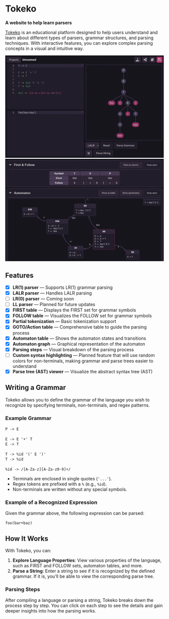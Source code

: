 # Tokeko
**A website to help learn parsers**

[Tokeko](https://tokeko.specy.app) is an educational platform designed to help users understand and learn about different types of parsers, grammar structures, and parsing techniques. With interactive features, you can explore complex parsing concepts in a visual and intuitive way.

![Tokeko](./static/images/tokeko-editor-wide.webp)
![Tokeko](./static/images/tokeko-result-wide.webp)

## Features

- [x] **LR(1) parser** — Supports LR(1) grammar parsing
- [x] **LALR parser** — Handles LALR parsing
- [ ] **LR(0) parser** — Coming soon
- [ ] **LL parser** — Planned for future updates
- [x] **FIRST table** — Displays the FIRST set for grammar symbols
- [x] **FOLLOW table** — Visualizes the FOLLOW set for grammar symbols
- [x] **Partial tokenization** — Basic tokenization support
- [x] **GOTO/Action table** — Comprehensive table to guide the parsing process
- [x] **Automaton table** — Shows the automaton states and transitions
- [x] **Automaton graph** — Graphical representation of the automaton
- [x] **Parsing steps** — Visual breakdown of the parsing process
- [ ] **Custom syntax highlighting** — Planned feature that will use random colors for non-terminals, making grammar and parse trees easier to understand
- [x] **Parse tree (AST) viewer** — Visualize the abstract syntax tree (AST)

## Writing a Grammar

Tokeko allows you to define the grammar of the language you wish to recognize by specifying terminals, non-terminals, and regex patterns.

### Example Grammar

```
P -> E

E -> E '+' T
E -> T

T -> %id '(' E ')'
T -> %id

%id -> /[A-Za-z][A-Za-z0-9]+/
```

- Terminals are enclosed in single quotes (`'...'`).
- Regex tokens are prefixed with a `%` (e.g., `%id`).
- Non-terminals are written without any special symbols.

### Example of a Recognized Expression

Given the grammar above, the following expression can be parsed:
```plaintext
foo(bar+baz)
```

## How It Works

With Tokeko, you can:
1. **Explore Language Properties**: View various properties of the language, such as FIRST and FOLLOW sets, automaton tables, and more.
2. **Parse a String**: Enter a string to see if it is recognized by the defined grammar. If it is, you’ll be able to view the corresponding parse tree.

### Parsing Steps
After compiling a language or parsing a string, Tokeko breaks down the process step by step. You can click on each step to see the details and gain deeper insights into how the parsing works.

